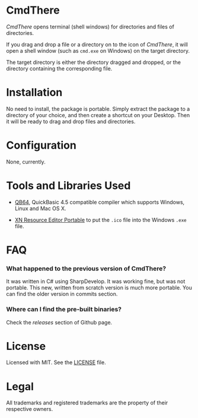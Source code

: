 # CmdThere
*CmdThere* opens terminal (shell windows) for directories and files of directories.

If you drag and drop a file or a directory on to the icon of *CmdThere*,
it will open a shell window (such as `cmd.exe` on Windows)
on the target directory.

The target directory is either the directory dragged and dropped,
or the directory containing the corresponding file.



# Installation
No need to install, the package is portable.
Simply extract the package to a directory of your choice,
and then create a shortcut on your Desktop.
Then it will be ready to drag and drop files and directories.


# Configuration
None, currently.



# Tools and Libraries Used
- [QB64](http://www.qb64.net/), QuickBasic 4.5 compatible compiler which supports Windows, Linux and Mac OS X.

- [XN Resource Editor Portable](https://portableapps.com/apps/utilities/xn_resource_editor_portable) to put the `.ico` file into the Windows `.exe` file.


# FAQ

### What happened to the previous version of CmdThere?
It was written in C# using SharpDevelop.
It was working fine, but was not portable. This new, written from scratch version is much more portable.
You can find the older version in commits section.

### Where can I find the pre-built binaries?

Check the _releases_ section of Github page.



# License

Licensed with MIT.
See the [LICENSE](LICENSE) file.



# Legal

All trademarks and registered trademarks are the property of their respective owners.
